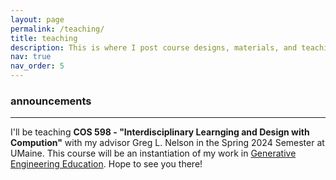 ```yaml
---
layout: page
permalink: /teaching/
title: teaching
description: This is where I post course designs, materials, and teaching announcements ✏️
nav: true
nav_order: 5
---
```


### announcements
---
I'll be teaching **COS 598 - "Interdisciplinary Learnging and Design with Compution"** with my advisor Greg L. Nelson in the Spring 2024 Semester at UMaine. This course will be an instantiation of my work in [Generative Engineering Education](/projects/current/generative-engineering/). Hope to see you there!

